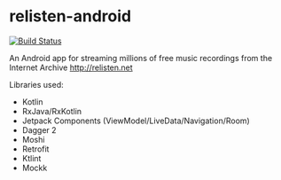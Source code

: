 # relisten-android
[![Build Status](https://travis-ci.org/swbain/relisten-android.svg?branch=master)](https://travis-ci.org/swbain/relisten-android)

An Android app for streaming millions of free music recordings from the Internet Archive http://relisten.net

Libraries used:
- Kotlin
- RxJava/RxKotlin
- Jetpack Components (ViewModel/LiveData/Navigation/Room)
- Dagger 2
- Moshi
- Retrofit
- Ktlint
- Mockk
